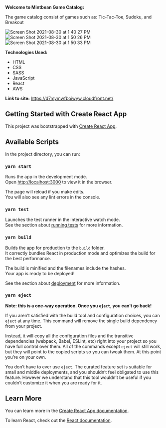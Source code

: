 **Welcome to Mintbean Game Catalog:**

The game catalog consist of games such as: Tic-Tac-Toe, Sudoku, and Breakout

![Screen Shot 2021-08-30 at 1 40 27 PM](https://user-images.githubusercontent.com/77357196/131381913-875bc625-2334-4f65-821c-b2ffaa12235e.png)
![Screen Shot 2021-08-30 at 1 50 26 PM](https://user-images.githubusercontent.com/77357196/131382553-1a91d678-272f-4ceb-b5a2-63b8bbf4a56f.png)
![Screen Shot 2021-08-30 at 1 50 33 PM](https://user-images.githubusercontent.com/77357196/131382556-3ed8c2dd-51c5-4374-87b9-6c4c99b393ae.png)

**Technologies Used:**

- HTML
- CSS
- SASS
- JavaScript 
- React
- AWS

**Link to site:**
https://d7mymwfboiwyw.cloudfront.net/


## Getting Started with Create React App

This project was bootstrapped with [Create React App](https://github.com/facebook/create-react-app).

## Available Scripts

In the project directory, you can run:

### `yarn start`

Runs the app in the development mode.\
Open [http://localhost:3000](http://localhost:3000) to view it in the browser.

The page will reload if you make edits.\
You will also see any lint errors in the console.

### `yarn test`

Launches the test runner in the interactive watch mode.\
See the section about [running tests](https://facebook.github.io/create-react-app/docs/running-tests) for more information.

### `yarn build`

Builds the app for production to the `build` folder.\
It correctly bundles React in production mode and optimizes the build for the best performance.

The build is minified and the filenames include the hashes.\
Your app is ready to be deployed!

See the section about [deployment](https://facebook.github.io/create-react-app/docs/deployment) for more information.

### `yarn eject`

**Note: this is a one-way operation. Once you `eject`, you can’t go back!**

If you aren’t satisfied with the build tool and configuration choices, you can `eject` at any time. This command will remove the single build dependency from your project.

Instead, it will copy all the configuration files and the transitive dependencies (webpack, Babel, ESLint, etc) right into your project so you have full control over them. All of the commands except `eject` will still work, but they will point to the copied scripts so you can tweak them. At this point you’re on your own.

You don’t have to ever use `eject`. The curated feature set is suitable for small and middle deployments, and you shouldn’t feel obligated to use this feature. However we understand that this tool wouldn’t be useful if you couldn’t customize it when you are ready for it.

## Learn More

You can learn more in the [Create React App documentation](https://facebook.github.io/create-react-app/docs/getting-started).

To learn React, check out the [React documentation](https://reactjs.org/).
